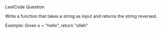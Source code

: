 LeetCode Question

Write a function that takes a string as input and returns the string reversed.

Example:
Given s = "hello", return "olleh"

